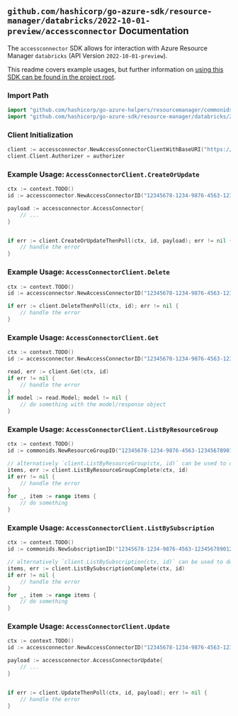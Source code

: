 
## `github.com/hashicorp/go-azure-sdk/resource-manager/databricks/2022-10-01-preview/accessconnector` Documentation

The `accessconnector` SDK allows for interaction with Azure Resource Manager `databricks` (API Version `2022-10-01-preview`).

This readme covers example usages, but further information on [using this SDK can be found in the project root](https://github.com/hashicorp/go-azure-sdk/tree/main/docs).

### Import Path

```go
import "github.com/hashicorp/go-azure-helpers/resourcemanager/commonids"
import "github.com/hashicorp/go-azure-sdk/resource-manager/databricks/2022-10-01-preview/accessconnector"
```


### Client Initialization

```go
client := accessconnector.NewAccessConnectorClientWithBaseURI("https://management.azure.com")
client.Client.Authorizer = authorizer
```


### Example Usage: `AccessConnectorClient.CreateOrUpdate`

```go
ctx := context.TODO()
id := accessconnector.NewAccessConnectorID("12345678-1234-9876-4563-123456789012", "example-resource-group", "connectorName")

payload := accessconnector.AccessConnector{
	// ...
}


if err := client.CreateOrUpdateThenPoll(ctx, id, payload); err != nil {
	// handle the error
}
```


### Example Usage: `AccessConnectorClient.Delete`

```go
ctx := context.TODO()
id := accessconnector.NewAccessConnectorID("12345678-1234-9876-4563-123456789012", "example-resource-group", "connectorName")

if err := client.DeleteThenPoll(ctx, id); err != nil {
	// handle the error
}
```


### Example Usage: `AccessConnectorClient.Get`

```go
ctx := context.TODO()
id := accessconnector.NewAccessConnectorID("12345678-1234-9876-4563-123456789012", "example-resource-group", "connectorName")

read, err := client.Get(ctx, id)
if err != nil {
	// handle the error
}
if model := read.Model; model != nil {
	// do something with the model/response object
}
```


### Example Usage: `AccessConnectorClient.ListByResourceGroup`

```go
ctx := context.TODO()
id := commonids.NewResourceGroupID("12345678-1234-9876-4563-123456789012", "example-resource-group")

// alternatively `client.ListByResourceGroup(ctx, id)` can be used to do batched pagination
items, err := client.ListByResourceGroupComplete(ctx, id)
if err != nil {
	// handle the error
}
for _, item := range items {
	// do something
}
```


### Example Usage: `AccessConnectorClient.ListBySubscription`

```go
ctx := context.TODO()
id := commonids.NewSubscriptionID("12345678-1234-9876-4563-123456789012")

// alternatively `client.ListBySubscription(ctx, id)` can be used to do batched pagination
items, err := client.ListBySubscriptionComplete(ctx, id)
if err != nil {
	// handle the error
}
for _, item := range items {
	// do something
}
```


### Example Usage: `AccessConnectorClient.Update`

```go
ctx := context.TODO()
id := accessconnector.NewAccessConnectorID("12345678-1234-9876-4563-123456789012", "example-resource-group", "connectorName")

payload := accessconnector.AccessConnectorUpdate{
	// ...
}


if err := client.UpdateThenPoll(ctx, id, payload); err != nil {
	// handle the error
}
```
